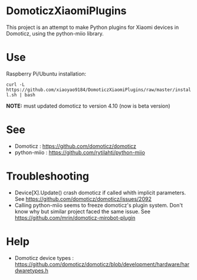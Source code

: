 # DomoticzXiaomiPlugins

This project is an attempt to make Python plugins for Xiaomi devices in Domoticz, using the python-miio library.

# Use

Raspberry Pi/Ubuntu installation:

```curl -L https://github.com/xiaoyao9184/DomoticzXiaomiPlugins/raw/master/install.sh | bash```

**NOTE:** must updated domoticz to version 4.10 (now is beta version)

# See

- Domoticz : https://github.com/domoticz/domoticz
- python-miio : https://github.com/rytilahti/python-miio

# Troubleshooting

- Device[X].Update() crash domoticz if called whith implicit parameters. See https://github.com/domoticz/domoticz/issues/2092
- Calling python-miio seems to freeze domoticz's plugin system. Don't know why but similar project faced the same issue. See https://github.com/mrin/domoticz-mirobot-plugin

# Help

- Domoticz device types : https://github.com/domoticz/domoticz/blob/development/hardware/hardwaretypes.h
